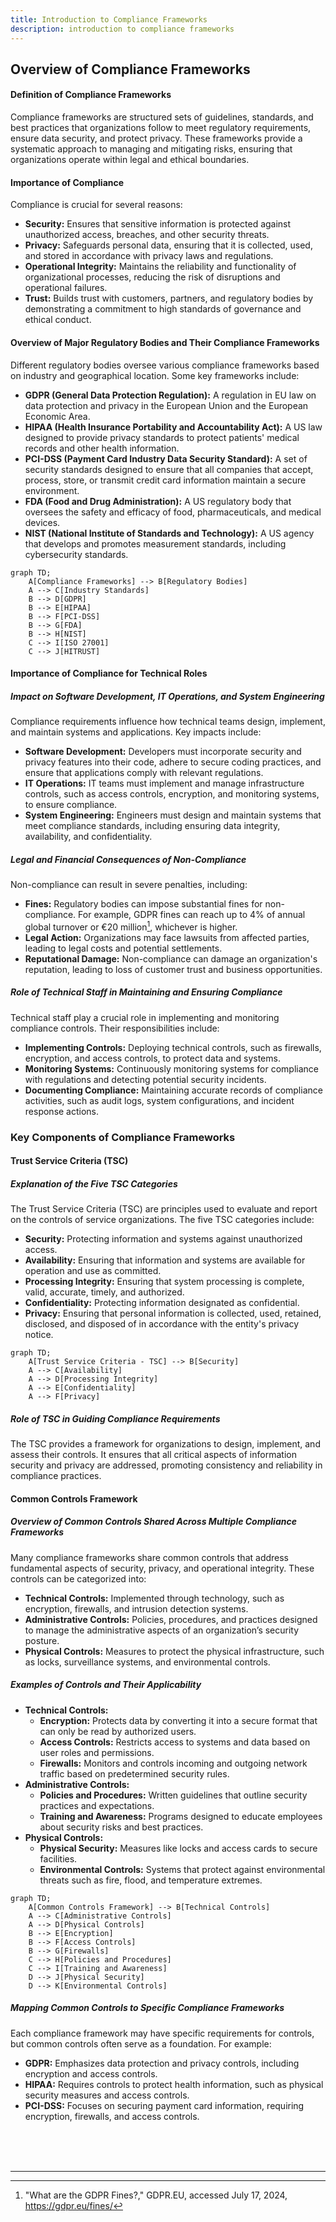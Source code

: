 ```yaml
---
title: Introduction to Compliance Frameworks
description: introduction to compliance frameworks
---
```



## Overview of Compliance Frameworks

#### Definition of Compliance Frameworks

Compliance frameworks are structured sets of guidelines, standards, and best practices that organizations follow to meet regulatory requirements, ensure data security, and protect privacy. These frameworks provide a systematic approach to managing and mitigating risks, ensuring that organizations operate within legal and ethical boundaries.

#### Importance of Compliance

Compliance is crucial for several reasons:

- **Security:** Ensures that sensitive information is protected against unauthorized access, breaches, and other security threats.
- **Privacy:** Safeguards personal data, ensuring that it is collected, used, and stored in accordance with privacy laws and regulations.
- **Operational Integrity:** Maintains the reliability and functionality of organizational processes, reducing the risk of disruptions and operational failures.
- **Trust:** Builds trust with customers, partners, and regulatory bodies by demonstrating a commitment to high standards of governance and ethical conduct.

#### Overview of Major Regulatory Bodies and Their Compliance Frameworks

Different regulatory bodies oversee various compliance frameworks based on industry and geographical location. Some key frameworks include:

- **GDPR (General Data Protection Regulation):** A regulation in EU law on data protection and privacy in the European Union and the European Economic Area.
- **HIPAA (Health Insurance Portability and Accountability Act):** A US law designed to provide privacy standards to protect patients' medical records and other health information.
- **PCI-DSS (Payment Card Industry Data Security Standard):** A set of security standards designed to ensure that all companies that accept, process, store, or transmit credit card information maintain a secure environment.
- **FDA (Food and Drug Administration):** A US regulatory body that oversees the safety and efficacy of food, pharmaceuticals, and medical devices.
- **NIST (National Institute of Standards and Technology):** A US agency that develops and promotes measurement standards, including cybersecurity standards.

```mermaid
graph TD;
    A[Compliance Frameworks] --> B[Regulatory Bodies]
    A --> C[Industry Standards]
    B --> D[GDPR]
    B --> E[HIPAA]
    B --> F[PCI-DSS]
    B --> G[FDA]
    B --> H[NIST]
    C --> I[ISO 27001]
    C --> J[HITRUST]
```

#### Importance of Compliance for Technical Roles

##### Impact on Software Development, IT Operations, and System Engineering

Compliance requirements influence how technical teams design, implement, and maintain systems and applications. Key impacts include:

- **Software Development:** Developers must incorporate security and privacy features into their code, adhere to secure coding practices, and ensure that applications comply with relevant regulations.
- **IT Operations:** IT teams must implement and manage infrastructure controls, such as access controls, encryption, and monitoring systems, to ensure compliance.
- **System Engineering:** Engineers must design and maintain systems that meet compliance standards, including ensuring data integrity, availability, and confidentiality.

##### Legal and Financial Consequences of Non-Compliance

Non-compliance can result in severe penalties, including:

- **Fines:** Regulatory bodies can impose substantial fines for non-compliance. For example, GDPR fines can reach up to 4% of annual global turnover or €20 million[^1], whichever is higher.
- **Legal Action:** Organizations may face lawsuits from affected parties, leading to legal costs and potential settlements.
- **Reputational Damage:** Non-compliance can damage an organization's reputation, leading to loss of customer trust and business opportunities.

##### Role of Technical Staff in Maintaining and Ensuring Compliance
Technical staff play a crucial role in implementing and monitoring compliance controls. Their responsibilities include:
- **Implementing Controls:** Deploying technical controls, such as firewalls, encryption, and access controls, to protect data and systems.
- **Monitoring Systems:** Continuously monitoring systems for compliance with regulations and detecting potential security incidents.
- **Documenting Compliance:** Maintaining accurate records of compliance activities, such as audit logs, system configurations, and incident response actions.


### Key Components of Compliance Frameworks

#### Trust Service Criteria (TSC)

##### Explanation of the Five TSC Categories

The Trust Service Criteria (TSC) are principles used to evaluate and report on the controls of service organizations. The five TSC categories include:

- **Security:** Protecting information and systems against unauthorized access.
- **Availability:** Ensuring that information and systems are available for operation and use as committed.
- **Processing Integrity:** Ensuring that system processing is complete, valid, accurate, timely, and authorized.
- **Confidentiality:** Protecting information designated as confidential.
- **Privacy:** Ensuring that personal information is collected, used, retained, disclosed, and disposed of in accordance with the entity's privacy notice.

```mermaid
graph TD;
    A[Trust Service Criteria - TSC] --> B[Security]
    A --> C[Availability]
    A --> D[Processing Integrity]
    A --> E[Confidentiality]
    A --> F[Privacy]
```

##### Role of TSC in Guiding Compliance Requirements
The TSC provides a framework for organizations to design, implement, and assess their controls. It ensures that all critical aspects of information security and privacy are addressed, promoting consistency and reliability in compliance practices.

#### Common Controls Framework

##### Overview of Common Controls Shared Across Multiple Compliance Frameworks
Many compliance frameworks share common controls that address fundamental aspects of security, privacy, and operational integrity. These controls can be categorized into:

- **Technical Controls:** Implemented through technology, such as encryption, firewalls, and intrusion detection systems.
- **Administrative Controls:** Policies, procedures, and practices designed to manage the administrative aspects of an organization’s security posture.
- **Physical Controls:** Measures to protect the physical infrastructure, such as locks, surveillance systems, and environmental controls.

##### Examples of Controls and Their Applicability
- **Technical Controls:** 
  - **Encryption:** Protects data by converting it into a secure format that can only be read by authorized users.
  - **Access Controls:** Restricts access to systems and data based on user roles and permissions.
  - **Firewalls:** Monitors and controls incoming and outgoing network traffic based on predetermined security rules.
- **Administrative Controls:** 
  - **Policies and Procedures:** Written guidelines that outline security practices and expectations.
  - **Training and Awareness:** Programs designed to educate employees about security risks and best practices.
- **Physical Controls:** 
  - **Physical Security:** Measures like locks and access cards to secure facilities.
  - **Environmental Controls:** Systems that protect against environmental threats such as fire, flood, and temperature extremes.

```mermaid
graph TD;
    A[Common Controls Framework] --> B[Technical Controls]
    A --> C[Administrative Controls]
    A --> D[Physical Controls]
    B --> E[Encryption]
    B --> F[Access Controls]
    B --> G[Firewalls]
    C --> H[Policies and Procedures]
    C --> I[Training and Awareness]
    D --> J[Physical Security]
    D --> K[Environmental Controls]
```

##### Mapping Common Controls to Specific Compliance Frameworks
Each compliance framework may have specific requirements for controls, but common controls often serve as a foundation. For example:
- **GDPR:** Emphasizes data protection and privacy controls, including encryption and access controls.
- **HIPAA:** Requires controls to protect health information, such as physical security measures and access controls.
- **PCI-DSS:** Focuses on securing payment card information, requiring encryption, firewalls, and access controls.


<br /><br /><br />


---

[^1]: "What are the GDPR Fines?," GDPR.EU, accessed July 17, 2024, https://gdpr.eu/fines/


